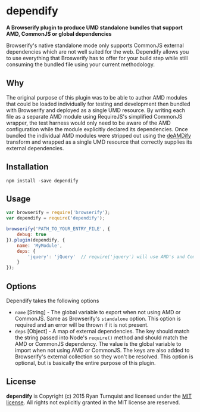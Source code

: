 # dependify

**A Browserify plugin to produce UMD standalone bundles that support AMD, CommonJS or global dependencies**

Browserify's native standalone mode only supports CommonJS external dependencies which are not well suited for the web.  Dependify allows you to use everything that Broswerify has to offer for your build step while still consuming the bundled file using your current methodology.

## Why

The original purpose of this plugin was to be able to author AMD modules that could be loaded individually for testing and development then bundled with Browserify and deployed as a single UMD resource.  By writing each file as a separate AMD module using RequireJS's simplified CommonJS wrapper, the test harness would only need to be aware of the AMD configuration while the module explicitly declared its dependencies.  Once bundled the individual AMD modules were stripped out using the [deAMDify](https://github.com/jaredhanson/deamdify) transform and wrapped as a single UMD resource that correctly supplies its external dependencies.

## Installation

<code>npm install -save dependify</code>

## Usage

```js
var browserify = require('browserify');
var dependify = require('dependify');

browserify('PATH_TO_YOUR_ENTRY_FILE', {
    debug: true
}).plugin(dependify, {
    name: 'MyModule',
    deps: {
        'jquery': 'jQuery'  // require('jquery') will use AMD's and CommonJS's require('jquery') or the jQuery global object.
    }
});
```

## Options

Dependify takes the following options

* <code>name</code> [String] - The global variable to export when not using AMD or CommonJS.  Same as Browserify's <code>standalone</code> option.  This option is required and an error will be thrown if it is not present.
* <code>deps</code> [Object] - A map of external dependencies.  The key should match the string passed into Node's <code>require()</code> method and should match the AMD or CommonJS dependency.  The value is the global variable to import when not using AMD or CommonJS.  The keys are also added to Browserify's external collection so they won't be resolved.  This option is optional, but is basically the entire purpose of this plugin.

## License

**dependify** is Copyright (c) 2015 Ryan Turnquist and licensed under the [MIT license](http://opensource.org/licenses/MIT). All rights not explicitly granted in the MIT license are reserved.
